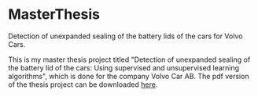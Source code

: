 # MasterThesis
Detection of unexpanded sealing of the battery lids of the cars for Volvo Cars.

This is my master thesis project titled "Detection of unexpanded sealing of the battery lid of the cars: Using supervised and unsupervised learning algorithms", which is done for the company Volvo Car AB. The pdf version of the thesis project can be downloaded [here](https://his.diva-portal.org/smash/record.jsf?pid=diva2:1882730 "Download Thesis").
